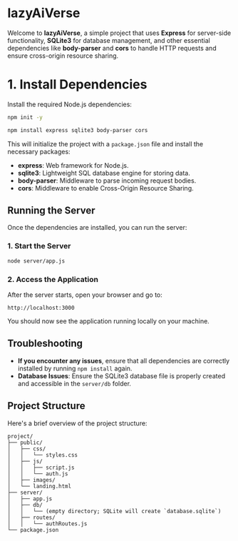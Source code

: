 
# lazyAiVerse

Welcome to **lazyAiVerse**, a simple project that uses **Express** for server-side functionality, **SQLite3** for database management, and other essential dependencies like **body-parser** and **cors** to handle HTTP requests and ensure cross-origin resource sharing.


# 1. Install Dependencies

Install the required Node.js dependencies:

```bash
npm init -y

npm install express sqlite3 body-parser cors
```

This will initialize the project with a `package.json` file and install the necessary packages:
- **express**: Web framework for Node.js.
- **sqlite3**: Lightweight SQL database engine for storing data.
- **body-parser**: Middleware to parse incoming request bodies.
- **cors**: Middleware to enable Cross-Origin Resource Sharing.

## Running the Server

Once the dependencies are installed, you can run the server:

### 1. Start the Server

```bash
node server/app.js
```

### 2. Access the Application

After the server starts, open your browser and go to:

```
http://localhost:3000
```

You should now see the application running locally on your machine.

## Troubleshooting

- **If you encounter any issues**, ensure that all dependencies are correctly installed by running `npm install` again.
- **Database Issues**: Ensure the SQLite3 database file is properly created and accessible in the `server/db` folder.

## Project Structure

Here's a brief overview of the project structure:

```
project/
├── public/
│   ├── css/
│   │   └── styles.css
│   ├── js/
│   │   ├── script.js
│   │   └── auth.js
│   ├── images/
│   └── landing.html
├── server/
│   ├── app.js
│   ├── db/
│   │   └── (empty directory; SQLite will create `database.sqlite`)
│   ├── routes/
│   │   └── authRoutes.js
└── package.json

```
